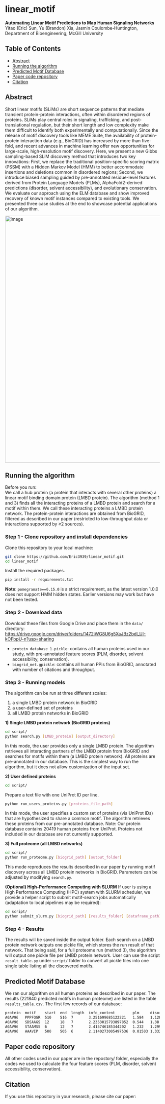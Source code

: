 # linear_motif

**Automating Linear Motif Predictions to Map Human Signaling Networks**
Yitao (Eric) Sun, Yu (Brandon) Xia, Jasmin Coulombe-Huntington,
Department of Bioengineering, McGill University

## Table of Contents
- [Abstract](#abstract)
- [Running the algorithm](#running-the-algorithm)
- [Predicted Motif Database](#predicted-motif-database)
- [Paper code repository](#paper-code-repository)
- [Citation](#citation)

## Abstract
Short linear motifs (SLiMs) are short sequence patterns that mediate transient protein-protein interactions, often within disordered regions of proteins. SLiMs play central roles in signaling, trafficking, and post-translational regulation, but their short length and low complexity make them difficult to identify both experimentally and computationally. Since the release of motif discovery tools like MEME Suite, the availability of protein-protein interaction data (e.g., BioGRID) has increased by more than five-fold, and recent advances in machine learning offer new opportunities for large-scale, high-resolution motif discovery. Here, we present a new Gibbs sampling-based SLiM discovery method that introduces two key innovations: First, we replace the traditional position-specific scoring matrix (PSSM) with a Hidden Markov Model (HMM) to better accommodate insertions and deletions common in disordered regions; Second, we introduce biased sampling guided by pre-annotated residue-level features derived from Protein Language Models (PLMs), AlphaFold2-derived predictions (disorder, solvent accessibility), and evolutionary conservation. We evaluate our approach using the ELM database and show improved recovery of known motif instances compared to existing tools. We presented three case studies at the end to showcase potential applications of our algorithm. 

<img width="1200" height="800" alt="image" src="https://github.com/user-attachments/assets/debcdcef-579a-43c2-a7ad-ec1cf1b0d472" />


## Running the algorithm
Before you run:<br>
  We call a hub protein (a protein that interacts with several other proteins) a linear motif binding domain protein (LMBD protein). The algorithm (method 1 and 3) finds all the interacting proteins of a LMBD protein and search for a motif within them. We call these interacting proteins a LMBD protein network. The protein-protein interactions are obtained from BioGRID, filtered as described in our paper (restricted to low-throughput data or interactions supported by ≥2 sources).


### Step 1 - Clone repository and install dependencies
Clone this repository to your local machine:
```sh
git clone https://github.com/Eric3939/linear_motif.git
cd linear_motif
```
Install the required packages. 
```sh
pip install -r requirements.txt
```
**Note**: `pomegranate==0.15.0` is a strict requirement, as the latest version 1.0.0 does not support HMM hidden states. Earlier versions may work but have not been tested.

### Step 2 - Download data
Download these files from Google Drive and place them in the `data/` directory:
https://drive.google.com/drive/folders/1472iWG8U6g5XaJBz2bdI_UI-kOFbpU-n?usp=sharing
- `protein_database_1.pickle`: contains all human proteins used in our study, with pre-annotated feature scores (PLM, disorder, solvent accessibility, conservation). 
- `biogrid_net.gpickle`: contains all human PPIs from BioGRID, annotated with number of citations and throughput.

### Step 3 - Running models
The algorithm can be run at three different scales:
1. a single LMBD protein network in BioGRID
2. a user-defined set of proteins
3. all LMBD protein networks in BioGRID

**1) Single LMBD protein network (BioGRID proteins)**
```sh
cd script/
python search.py [LMBD_protein] [output_directory]
```
In this mode, the user provides only a single LMBD protein. The algorithm retrieves all interacting partners of the LMBD protein from BioGRID and searches for motifs within them (a LMBD protein network). All proteins are pre-annotated in our database. This is the simplest way to run the algorithm, but it does not allow customization of the input set.

**2) User defined proteins**
```sh
cd script/
```
Prepare a text file with one UniProt ID per line.
```sh
python run_users_proteins.py [proteins_file_path]
```
In this mode, the user specifies a custom set of proteins (via UniProt IDs) that are hypothesized to share a common motif. The algorithm retrieves these proteins from our pre-annotated database.
Note: Our protein database contains 20419 human proteins from UniProt. Proteins not included in our database are not currently supported.

**3) Full proteome (all LMBD networks)**
```sh
cd script/
python run_proteome.py [biogrid_path] [output_folder]
```
This mode reproduces the results described in our paper by running motif discovery across all LMBD protein networks in BioGRID. Parameters can be adjusted by modifying `search.py`.

**(Optional) High-Performance Computing with SLURM**
If user is using a High Performance Computing (HPC) system with SLURM scheduler, we provide a helper script to submit motif-search jobs automatically (adaptation to local pipelines may be required):
```sh
cd script/
python submit_slurm.py [biogrid_path] [results_folder] [dataframe_path]
```

### Step 4 - Results
The results will be saved inside the output folder. Each search on a LMBD protein network outputs one pickle file, which stores the run result of that network. That being said, for a full proteome run (method 3), the algorithm will output one pickle file per LMBD protein network.
User can use the script `result_table.py` under `script/` folder to convert all pickle files into one single table listing all the discovered motifs.


## Predicted Motif Database
We ran our algorithm on all human proteins as described in our paper. The results (221840 predicted motifs in human proteome) are listed in the table `results_table.csv`.
The first few records of our database:
```sh
protein  motif    start  end  length  info_content        plm     disorder  solvent_acc  conservation
A0AV96   PPPFQGR  510    516  7       3.251699685122221   1.584   1.128     1.165        1.548
A0AV96   SDSAAGS  12     18   7       2.2353015793897852  0.544   1.38      0.4985       -1.421
A0AV96   STAAMSS  6      12   7       2.415746185344202   1.232   1.299     0.624        0.1235
A0AV96   AAAVIP   500    505  6       2.1140273005497536  0.01503 1.332     0.6396       -1.903
```


## Paper code repository
All other codes used in our paper are in the repostory/ folder, especially the codes we used to calculate the four feature scores (PLM, disorder, solvent accessibility, conservation).


## Citation
If you use this repository in your research, please cite our paper:
